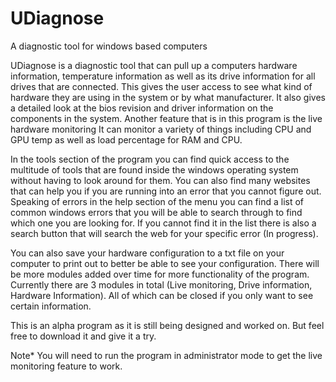 # UDiagnose
A diagnostic tool for windows based computers

UDiagnose is a diagnostic tool that can pull up a computers hardware information, temperature information as well as its drive information for all drives that are connected. This gives the user access to see what kind of hardware they are using in the system or by what manufacturer. It also gives a detailed look at the bios revision and driver information on the components in the system. Another feature that is in this program is the live hardware monitoring It can monitor a variety of things including CPU and GPU temp as well as load percentage for RAM and CPU.

In the tools section of the program you can find quick access to the multitude of tools that are found inside the windows operating system without having to look around for them. You can also find many websites that can help you if you are running into an error that you cannot figure out. Speaking of errors in the help section of the menu you can find a list of common windows errors that you will be able to search through to find which one you are looking for. If you cannot find it in the list  there is also a search button that will search the web for your specific error (In progress).

You can also save your hardware configuration to a txt file on your computer to print out to better be able to see your configuration. There will be more modules added over time for more functionality of the program. Currently there are 3 modules in total (Live monitoring, Drive information, Hardware Information). All of which can be closed if you only want to see certain information.

This is an alpha program as it is still being designed and worked on. But feel free to download it and give it a try. 

Note* You will need to run the program in administrator mode to get the live monitoring feature to work.
